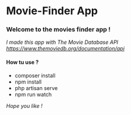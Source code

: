 
# Movie-Finder App 

### Welcome to the movies finder app ! 

*I made this app with The Movie Database API https://www.themoviedb.org/documentation/api*


#### How tu use ? 

* composer install
* npm install
* php artisan serve
* npm run watch 


*Hope you like !*

